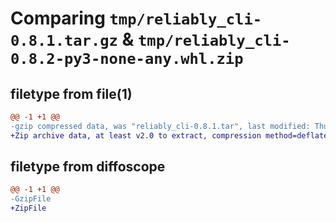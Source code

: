 # Comparing `tmp/reliably_cli-0.8.1.tar.gz` & `tmp/reliably_cli-0.8.2-py3-none-any.whl.zip`

## filetype from file(1)

```diff
@@ -1 +1 @@
-gzip compressed data, was "reliably_cli-0.8.1.tar", last modified: Thu Jun 29 06:18:31 2023, max compression
+Zip archive data, at least v2.0 to extract, compression method=deflate
```

## filetype from diffoscope

```diff
@@ -1 +1 @@
-GzipFile
+ZipFile
```

